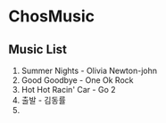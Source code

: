 # ChosMusic

## Music List

1. Summer Nights - Olivia Newton-john
2. Good Goodbye - One Ok Rock
3. Hot Hot Racin' Car - Go 2
4. 출발 - 김동률
5.
